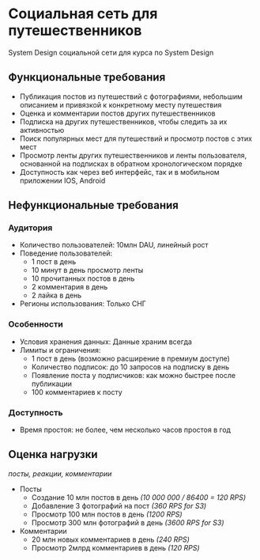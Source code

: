 # Социальная сеть для путешественников
System Design социальной сети для курса по System Design

## Функциональные требования
- Публикация постов из путешествий с фотографиями, небольшим описанием и привязкой к конкретному месту путешествия
- Оценка и комментарии постов других путешественников
- Подписка на других путешественников, чтобы следить за их активностью
- Поиск популярных мест для путешествий и просмотр постов с этих мест
- Просмотр ленты других путешественников и ленты пользователя, основанной на подписках в обратном хронологическом порядке
- Доступность как через веб интерфейс, так и в мобильном приложении IOS, Android

## Нефункциональные требования

### Аудитория
- Количество пользователей: 10млн DAU, линейный рост
- Поведение пользователей:
  - 1 пост в день
  - 10 минут в день просмотр ленты
  - 10 прочитанных постов в день
  - 2 комментария в день
  - 2 лайка в день
- Регионы использования: Только СНГ

### Особенности
- Условия хранения данных: Данные храним всегда
- Лимиты и ограничения:
  - 1 пост в день (возможно расширение в премиум доступе)
  - Количество подписок: до 10 запросов на подписку в день
  - Появление поста у подписчиков: как можно быстрее после публикации
  - 100 комментариев к посту

### Доступность
- Время простоя: не более, чем несколько часов простоя в год

## Оценка нагрузки
_посты, реакции, комментарии_
- Посты
  - Создание 10 млн постов в день _(10 000 000 / 86400 = 120 RPS)_
  - Добавление 3 фотографий на пост _(360 RPS for S3)_
  - Просмотр 100 млн постов в день _(1200 RPS)_
  - Просмотр 300 млн фотографий в день _(3600 RPS for S3)_
- Комментарии
  - 20 млн новых комментариев в день _(240 RPS)_
  - Просмотр 2млрд комментариев в день _(120 RPS)_